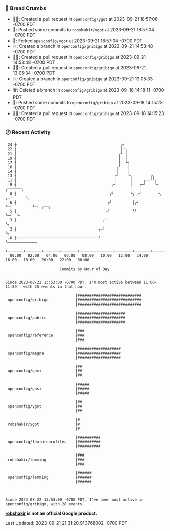 ### 🍞 Bread Crumbs

 * ✍🏼: Created a pull request in `openconfig/ygot` at 2023-09-21 18:57:06 -0700 PDT
 * 🚢: Pushed some commits to `robshakir/ygot` at 2023-09-21 18:57:04 -0700 PDT
 * 🍴: Forked `openconfig/ygot` at 2023-09-21 18:57:04 -0700 PDT
 * 💥: Created a branch in `openconfig/gribigo` at 2023-09-21 14:53:48 -0700 PDT
 * ✍🏼: Created a pull request in `openconfig/gribigo` at 2023-09-21 14:53:48 -0700 PDT
 * ✍🏼: Created a pull request in `openconfig/gribigo` at 2023-09-21 13:05:34 -0700 PDT
 * 💥: Created a branch in `openconfig/gribigo` at 2023-09-21 13:05:33 -0700 PDT
 * 🗑: Deleted a branch in `openconfig/gribigo` at 2023-09-18 14:18:11 -0700 PDT
 * 🚢: Pushed some commits to `openconfig/gribigo` at 2023-09-18 14:15:23 -0700 PDT
 * ✍🏼: Created a pull request in `openconfig/gribigo` at 2023-09-18 14:15:23 -0700 PDT

### 🕘 Recent Activity
```
 24 ┼                                              ╭╮
 22 ┤                                              │╰╮
 21 ┤                                             ╭╯ │
 19 ┤                                             │  │
 17 ┤                                             │  ╰╮
 16 ┤                                            ╭╯   │
 14 ┤                                            │    │
 13 ┤                                           ╭╯    ╰╮        ╭╮
 11 ┤                                           │      │     ╭──╯╰╮
  9 ┤                                          ╭╯      │   ╭─╯    ╰╮    ╭──────╮
  8 ┤                                         ╭╯       ╰╮ ╭╯       ╰╮ ╭─╯      ╰╮
  6 ┤                                        ╭╯         │╭╯         ╰─╯         ╰─╮ ╭──╮
  5 ┤                                       ╭╯          ╰╯                        ╰─╯  ╰╮
  3 ┤                                      ╭╯                                           ╰╮
  2 ┤                                    ╭─╯                                             ╰╮
 -0 ┼────────────────────────────────────╯                                                ╰─────────────
    +───────+───────+───────+───────+───────+───────+───────+───────+───────+───────+───────+───────+────
  00:00   02:00   04:00   06:00   08:00   10:00   12:00   14:00   16:00   18:00   20:00   22:00   00:00   

						Commits by Hour of Day


Since 2023-08-22 13:53:00 -0700 PDT, I'm most active between 11:00-11:59 - with 25 events in that hour.

```



```
                               |############################
 openconfig/gribigo            |############################
                               |############################

                               |#####################
 openconfig/public             |#####################
                               |#####################

                               |###
 openconfig/reference          |###
                               |###

                               |###################
 openconfig/magna              |###################
                               |###################

                               |##
 openconfig/gnmi               |##
                               |##

                               |#####
 openconfig/gnsi               |#####
                               |#####

                               |##
 openconfig/ygot               |##
                               |##

                               |#
 robshakir/ygot                |#
                               |#

                               |##########
 openconfig/featureprofiles    |##########
                               |##########

                               |###
 robshakir/lemming             |###
                               |###

                               |######
 openconfig/lemming            |######
                               |######



Since 2023-08-22 13:53:00 -0700 PDT, I've been most active in openconfig/gribigo, with 28 events.

```
**[robshakir](mailto:robjs@google.com) is not an official Google product.**  


Last Updated: 2023-09-21 21:31:20.913768002 -0700 PDT
